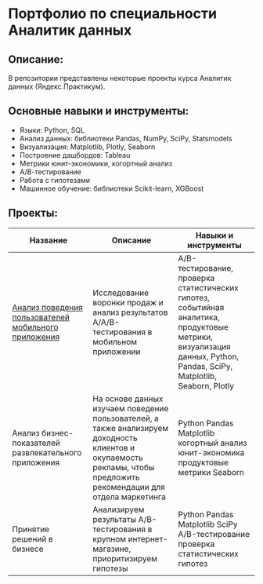# Портфолио по специальности Аналитик данных

## Описание:
В репозитории представлены некоторые проекты курса Аналитик данных (Яндекс.Практикум).

## Основные навыки и инструменты:
* Языки: Python, SQL
* Анализ данных: библиотеки Pandas, NumPy, SciPy, Statsmodels
* Визуализация: Matplotlib, Plotly, Seaborn
* Построение дашбордов: Tableau
* Метрики юнит-экономики, когортный анализ
* А/В-тестирование
* Работа с гипотезами
* Машинное обучение: библиотеки Scikit-learn, XGBoost

## Проекты:
| Название	                                    | Описание	                                 | Навыки и инструменты
|-------------------------------------------------------|--------------------------------------------|-------------------------------------------|
| [Анализ поведения пользователей мобильного приложения](https://gitlab.com/zubarev/portfolio/-/tree/main/Mob_app_AAB_tests)	| Исследование воронки продаж и анализ результатов A/A/B-тестирования в мобильном приложении	| A/B-тестирование, проверка статистических гипотез, событийная аналитика, продуктовые метрики,  визуализация данных, Python, Pandas, SciPy, Matplotlib, Seaborn, Plotly
| Анализ бизнес-показателей развлекательного приложения	| На основе данных изучаем поведение пользователей, а также анализируем доходность клиентов и окупаемость рекламы, чтобы предложить рекомендации для отдела маркетинга | Python Pandas Matplotlib когортный анализ юнит-экономика продуктовые метрики Seaborn
| Принятие решений в бизнесе	| Анализируем результаты A/B-тестирования в крупном интернет-магазине, приоритизируем гипотезы	| Python Pandas Matplotlib SciPy A/B-тестирование проверка статистических гипотез

